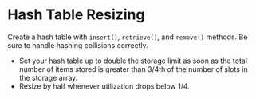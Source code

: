 # Hash Table Resizing

Create a hash table with `insert()`, `retrieve()`, and `remove()` methods.
Be sure to handle hashing collisions correctly.

- Set your hash table up to double the storage limit as
soon as the total number of items stored is greater than
3/4th of the number of slots in the storage array.
- Resize by half whenever utilization drops below 1/4.

